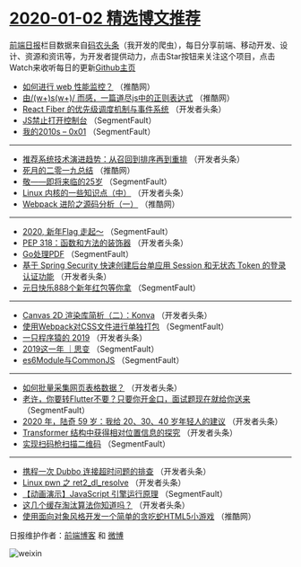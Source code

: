 # [2020-01-02 精选博文推荐](http://hao.caibaojian.com/date/2020/01/02)

[前端日报](http://caibaojian.com/c/news)栏目数据来自[码农头条](http://hao.caibaojian.com/)（我开发的爬虫），每日分享前端、移动开发、设计、资源和资讯等，为开发者提供动力，点击Star按钮来关注这个项目，点击Watch来收听每日的更新[Github主页](https://github.com/kujian/frontendDaily)
* [如何进行 web 性能监控？](http://hao.caibaojian.com/134825.html) （推酷网）
* [由/(w+)s(w+)/ 而感，一篇道尽js中的正则表达式](http://hao.caibaojian.com/134826.html) （推酷网）
* [React Fiber 的优先级调度机制与事件系统](http://hao.caibaojian.com/134817.html) （开发者头条）
* [JS禁止打开控制台](http://hao.caibaojian.com/134795.html) （SegmentFault）
* [我的2010s &#8211; 0x01](http://hao.caibaojian.com/134799.html) （SegmentFault）

***
* [推荐系统技术演进趋势：从召回到排序再到重排](http://hao.caibaojian.com/134811.html) （开发者头条）
* [死月的二零一九总结](http://hao.caibaojian.com/134823.html) （推酷网）
* [敬——即将来临的25岁](http://hao.caibaojian.com/134800.html) （SegmentFault）
* [Linux 内核的一些知识点（中）](http://hao.caibaojian.com/134812.html) （开发者头条）
* [Webpack 进阶之源码分析（一）](http://hao.caibaojian.com/134824.html) （推酷网）

***
* [2020, 新年Flag 走起～](http://hao.caibaojian.com/134801.html) （SegmentFault）
* [PEP 318：函数和方法的装饰器](http://hao.caibaojian.com/134813.html) （开发者头条）
* [Go处理PDF](http://hao.caibaojian.com/134802.html) （SegmentFault）
* [基于 Spring Security 快速创建后台单应用 Session 和无状态 Token 的登录认证功能](http://hao.caibaojian.com/134814.html) （开发者头条）
* [元日快乐888个新年红包等你拿](http://hao.caibaojian.com/134803.html) （SegmentFault）

***
* [Canvas 2D 渲染库简析（二）：Konva](http://hao.caibaojian.com/134815.html) （开发者头条）
* [使用Webpack对CSS文件进行单独打包](http://hao.caibaojian.com/134804.html) （SegmentFault）
* [一只程序猿的 2019](http://hao.caibaojian.com/134816.html) （开发者头条）
* [2019这一年 ｜思变](http://hao.caibaojian.com/134805.html) （SegmentFault）
* [es6Module与CommonJS](http://hao.caibaojian.com/134806.html) （SegmentFault）

***
* [如何批量采集网页表格数据？](http://hao.caibaojian.com/134818.html) （开发者头条）
* [老许，你要转Flutter不要？只要你开金口，面试题现在就给你送来](http://hao.caibaojian.com/134796.html) （SegmentFault）
* [2020 年，陆奇 59 岁：我给 20、30、40 岁年轻人的建议](http://hao.caibaojian.com/134808.html) （开发者头条）
* [Transformer 结构中获得相对位置信息的探究](http://hao.caibaojian.com/134819.html) （开发者头条）
* [实现扫码枪扫描二维码](http://hao.caibaojian.com/134797.html) （SegmentFault）

***
* [携程一次 Dubbo 连接超时问题的排查](http://hao.caibaojian.com/134809.html) （开发者头条）
* [Linux pwn 之 ret2_dl_resolve](http://hao.caibaojian.com/134820.html) （开发者头条）
* [【动画演示】JavaScript 引擎运行原理](http://hao.caibaojian.com/134798.html) （SegmentFault）
* [这几个缓存淘汰算法你知道吗？](http://hao.caibaojian.com/134810.html) （开发者头条）
* [使用面向对象风格开发一个简单的贪吃蛇HTML5小游戏](http://hao.caibaojian.com/134822.html) （推酷网）

日报维护作者：[前端博客](http://caibaojian.com/) 和 [微博](http://caibaojian.com/go/weibo)

![weixin](https://user-images.githubusercontent.com/3055447/38468989-651132ac-3b80-11e8-8e6b-15122322a9d7.png)